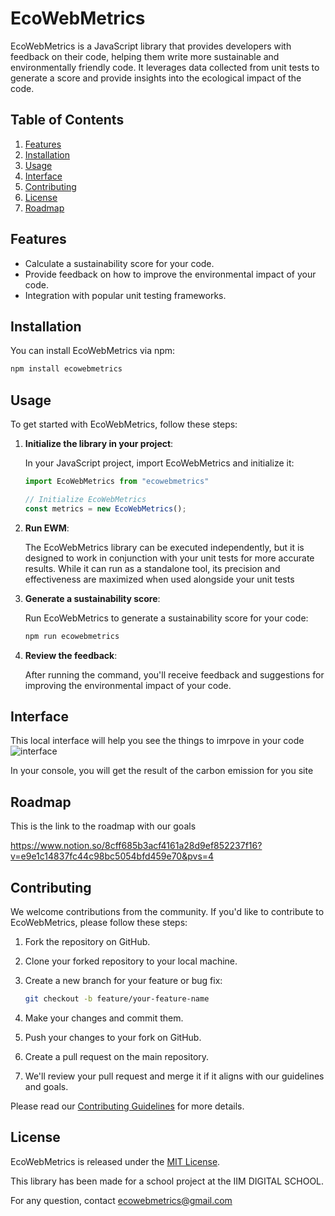 # EcoWebMetrics

EcoWebMetrics is a JavaScript library that provides developers with feedback on their code, helping them write more sustainable and environmentally friendly code. It leverages data collected from unit tests to generate a score and provide insights into the ecological impact of the code.

## Table of Contents

1. [Features](#features)
2. [Installation](#installation)
3. [Usage](#usage)
5. [Interface](#interface)
6. [Contributing](#contributing)
7. [License](#license)
8. [Roadmap](#roadmap)

## Features

- Calculate a sustainability score for your code.
- Provide feedback on how to improve the environmental impact of your code.
- Integration with popular unit testing frameworks.

## Installation

You can install EcoWebMetrics via npm:

```bash
npm install ecowebmetrics
```

## Usage

To get started with EcoWebMetrics, follow these steps:

1. **Initialize the library in your project**:

   In your JavaScript project, import EcoWebMetrics and initialize it:

   ```javascript
   import EcoWebMetrics from "ecowebmetrics"

   // Initialize EcoWebMetrics
   const metrics = new EcoWebMetrics();
   ```

2. **Run EWM**:

    The EcoWebMetrics library can be executed independently, but it is designed to work in conjunction with your unit tests for more accurate results. While it can run as a standalone tool, its precision and effectiveness are maximized when used alongside your unit tests

3. **Generate a sustainability score**:

   Run EcoWebMetrics to generate a sustainability score for your code:

   ```bash
   npm run ecowebmetrics
   ```

4. **Review the feedback**:

   After running the command, you'll receive feedback and suggestions for improving the environmental impact of your code.

## Interface

This local interface will help you see the things to imrpove in your code
![interface](https://github.com/Meanzar/EcoWebMetrics/assets/90480267/6933b0eb-d8d7-4e2e-978a-6c42d2cdc938)

In your console, you will get the result of the carbon emission for you site

## Roadmap
This is the link to the roadmap with our goals

https://www.notion.so/8cff685b3acf4161a28d9ef852237f16?v=e9e1c14837fc44c98bc5054bfd459e70&pvs=4

## Contributing

We welcome contributions from the community. If you'd like to contribute to EcoWebMetrics, please follow these steps:

1. Fork the repository on GitHub.

2. Clone your forked repository to your local machine.

3. Create a new branch for your feature or bug fix:

   ```bash
   git checkout -b feature/your-feature-name
   ```

4. Make your changes and commit them.

5. Push your changes to your fork on GitHub.

6. Create a pull request on the main repository.

7. We'll review your pull request and merge it if it aligns with our guidelines and goals.

Please read our [Contributing Guidelines](CONTRIBUTING.md) for more details.

## License

EcoWebMetrics is released under the [MIT License](LICENSE).

This library has been made for a school project at the IIM DIGITAL SCHOOL.

For any question, contact ecowebmetrics@gmail.com
